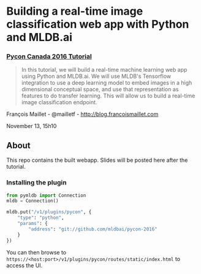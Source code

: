 # Building a real-time image classification web app with Python and MLDB.ai

### [Pycon Canada 2016 Tutorial](https://2016.pycon.ca/fr/schedule/071-francois-maillet/)

> In this tutorial, we will build a real-time machine learning web app using Python and MLDB.ai. We will use MLDB's Tensorflow integration to use a deep learning model to embed images in a high dimensional conceptual space, and use that representation as features to do transfer learning. This will allow us to build a real-time image classification endpoint.

François Maillet - @mailletf - http://blog.francoismaillet.com


November 13, 15h10

## About

This repo contains the built webapp. Slides will be posted here after the tutorial.


### Installing the plugin

```python
from pymldb import Connection
mldb = Connection()

mldb.put("/v1/plugins/pycon", {
    "type": "python",
    "params": {
        "address": "git://github.com/mldbai/pycon-2016"
    }
})
```

You can then browse to `https://<host:port>/v1/plugins/pycon/routes/static/index.html` to access the UI.
